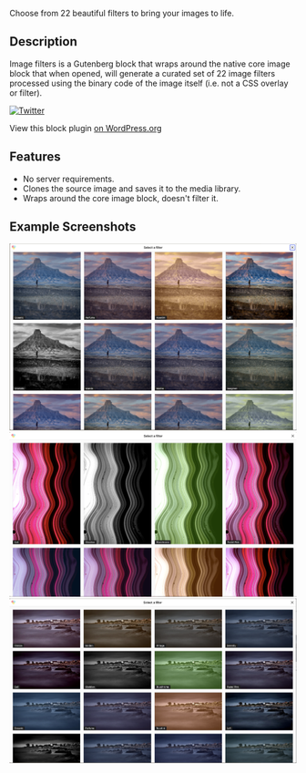 Choose from 22 beautiful filters to bring your images to life.

## Description

Image filters is a Gutenberg block that wraps around the native core image block that when opened, will generate a curated set of 22 image filters processed using the binary code of the image itself (i.e. not a CSS overlay or filter).

[![Twitter](https://img.shields.io/twitter/url/https/twitter.com/kevinbatdorf.svg?style=social&label=Follow%20%40kevinbatdorf)](https://twitter.com/kevinbatdorf)

View this block plugin [on WordPress.org](https://wordpress.org/plugins/image-filters)


## Features
- No server requirements.
- Clones the source image and saves it to the media library.
- Wraps around the core image block, doesn't filter it.

## Example Screenshots
![alt text](.wordpress-org/screenshot-1.png "Example")
![alt text](.wordpress-org/screenshot-2.png "Example 2")
![alt text](.wordpress-org/screenshot-3.png "Example 3")
